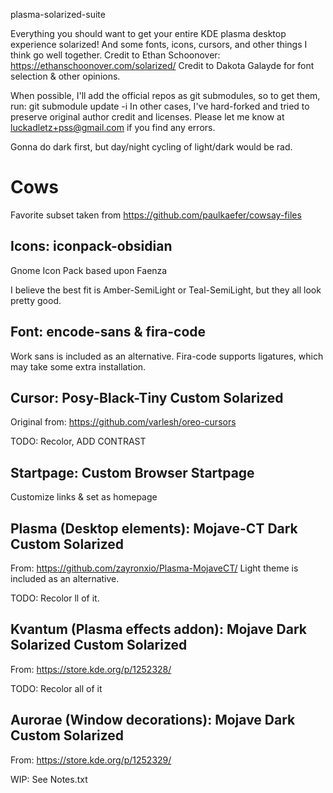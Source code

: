 plasma-solarized-suite

Everything you should want to get your entire KDE plasma desktop experience solarized!
And some fonts, icons, cursors, and other things I think go well together.
Credit to Ethan Schoonover: https://ethanschoonover.com/solarized/
Credit to Dakota Galayde for font selection & other opinions.

When possible, I'll add the official repos as git submodules, so to get them, run:
git submodule update -i
In other cases, I've hard-forked and tried to preserve original author credit and licenses. 
Please let me know at luckadletz+pss@gmail.com if you find any errors. 

Gonna do dark first, but day/night cycling of light/dark would be rad.

# Cows
Favorite subset taken from https://github.com/paulkaefer/cowsay-files

## Icons: iconpack-obsidian
Gnome Icon Pack based upon Faenza

I believe the best fit is Amber-SemiLight or Teal-SemiLight, but they all look pretty good.

## Font: encode-sans & fira-code
Work sans is included as an alternative.
Fira-code supports ligatures, which may take some extra installation.

## Cursor: Posy-Black-Tiny Custom Solarized
Original from: https://github.com/varlesh/oreo-cursors

TODO: Recolor, ADD CONTRAST

## Startpage: Custom Browser Startpage
Customize links & set as homepage

## Plasma (Desktop elements): Mojave-CT Dark Custom Solarized
From: https://github.com/zayronxio/Plasma-MojaveCT/
Light theme is included as an alternative.

TODO: Recolor ll of it.

## Kvantum (Plasma effects addon): Mojave Dark Solarized Custom Solarized
From: https://store.kde.org/p/1252328/

TODO: Recolor all of it

## Aurorae (Window decorations): Mojave Dark Custom Solarized
From: https://store.kde.org/p/1252329/

WIP: See Notes.txt
